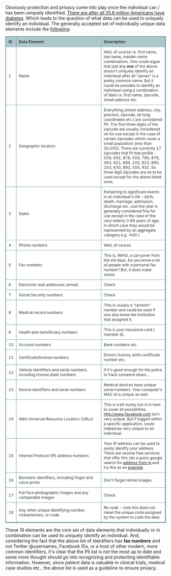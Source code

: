Obviously protection and privacy come into play once the individual can / has been uniquely identified. [There are after all 25.8 million Americans have diabetes](http://ndep.nih.gov/diabetes-facts/). Which leads to the question of what data can be used to uniquely identify an individual. The generally accepted set of individually unique data elements include the [following](http://www.oshpd.ca.gov/Boards/CPHS/HIPAAIdentifiers.pdf):

<style type="text/css">.tftable {font-size:12px;color:#333333; width:100%;border-width: 1px;border-color: #729ea5;border-collapse: collapse;}
.tftable th {font-size:12px;background-color:#acc8cc;border-width: 1px;padding: 8px;border-style: solid;border-color: #729ea5;text-align:left;}
.tftable tr {background-color:#ffffff;}
.tftable td {font-size:12px;border-width: 1px;padding: 8px;border-style: solid;border-color: #729ea5;}
</style>
<table border="1" class="tftable">
	<tbody>
		<tr>
			<th>ID</th>
			<th>Data Element</th>
			<th>Description</th>
		</tr>
	</tbody>
	<tbody>
		<tr>
			<td>1</td>
			<td width="250px">Name</td>
			<td>Well, of course i.e. first name, last name, maiden name combinations. One could argue that just any <strong>one</strong> of the above doesn&#39;t uniquely identify an individual after all &quot;James&quot; is a pretty common name. But it could be possible to identify an individual using a combination of data i.e. first name, zipcode, street address etc.</td>
		</tr>
		<tr>
			<td>2</td>
			<td>Geographic locators</td>
			<td>Everything (street address, city, precinct, zipcode, lat long coordinates etc.) are considered PII. The first three digits of the zipcode are usually considered ok for use except in the case of certain zipcodes which cover a small population (less than 20,000). There are currently 17 zipcodes that fit that profile - 036, 692, 878, 059, 790, 879, 063, 821, 884, 102, 823, 890, 203, 830, 893, 556, 831. So three digit zipcodes are ok to be used except for the above listed ones.</td>
		</tr>
		<tr>
			<td>3</td>
			<td>Dates</td>
			<td>Pertaining to significant events in an individual&#39;s life - birth, death, marriage, admission, discharge etc. Just the year is generally considered fine for use except in the case of the very elderly (&gt;89 years of age; in which case they would be represented by an aggregate category e.g. =&gt;90 )</td>
		</tr>
		<tr>
			<td>4</td>
			<td>Phone numbers</td>
			<td>Well, of course.</td>
		</tr>
		<tr>
			<td>5</td>
			<td>Fax numbers</td>
			<td>This is, IMHO, a carryover from the old days. Do you know a lot of people with a personal fax number? But, it does make sense.</td>
		</tr>
		<tr>
			<td>6</td>
			<td>Electronic mail addresses (email)</td>
			<td>Check</td>
		</tr>
		<tr>
			<td>7</td>
			<td>Social Security numbers</td>
			<td>Check</td>
		</tr>
		<tr>
			<td>8</td>
			<td>Medical record numbers</td>
			<td>This is usually a &quot;random&quot; number and could be used if one also knew the institution that assigned it.</td>
		</tr>
		<tr>
			<td>9</td>
			<td>Health plan beneficiary numbers</td>
			<td>This is your insurance card / member ID.</td>
		</tr>
		<tr>
			<td>10</td>
			<td>Account numbers</td>
			<td>Bank numbers etc.</td>
		</tr>
		<tr>
			<td>11</td>
			<td>Certificate/license numbers</td>
			<td>Drivers license, birth certificate number etc.</td>
		</tr>
		<tr>
			<td>12</td>
			<td>Vehicle identifiers and serial numbers, including license plate numbers</td>
			<td>If it&#39;s good enough for the police to track someone down...</td>
		</tr>
		<tr>
			<td>13</td>
			<td>Device identifiers and serial numbers</td>
			<td>Medical devices have unique serial numbers. Your computer&#39;s MAC id is unique as well.</td>
		</tr>
		<tr>
			<td>14</td>
			<td>Web Universal Resource Locators (URLs)</td>
			<td>This is a bit murky but is in here to cover all possibilities. <a href="http://www.facebook.com" rel="nofollow">http://www.facebook.com</a> isn&#39;t very unique. But if logged within a specific application, could indeed be very unique to an individual.</td>
		</tr>
		<tr>
			<td>15</td>
			<td>Internet Protocol (IP) address numbers</td>
			<td>Your IP address can be used to easily identify your address. There are several free services that offer this (do a quick google search for <a href="https://www.google.com/search?q=address+from+ip&amp;oq=address" rel="nofollow">address from ip</a> and try this as an <a href="http://www.geobytes.com/IpLocator.htm" rel="nofollow">example</a></td>
		</tr>
		<tr>
			<td>16</td>
			<td>Biometric identifiers, including finger and voice prints</td>
			<td>Don&#39;t forget retinal images.</td>
		</tr>
		<tr>
			<td>17</td>
			<td>Full face photographic images and any comparable images</td>
			<td>Check</td>
		</tr>
		<tr>
			<td>18</td>
			<td>Any other unique identifying number, characteristic, or code</td>
			<td>Re code - note this does not mean the unique code assigned by the system to code the data.</td>
		</tr>
	</tbody>
</table>

These 18 elements are the core set of data elements that individually or in combination can be used to uniquely identify an individual. And, considering the fact that the above list of identifiers has **fax numbers** and not Twitter @usernames, Facebook IDs, or a host of other modern, more common identifiers, it's clear that the PII list is not the most up to date and some more thought should go into recognizing and protecting identifiable information. However, since patient data is valuable in clinical trials, medical case studies etc., the above list is used as a guideline to ensure privacy.